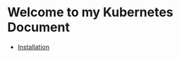 # Welcome to my Kubernetes Document

- [Installation](https://github.com/fluke34261/kubernetes-installation-in-ubuntu)
